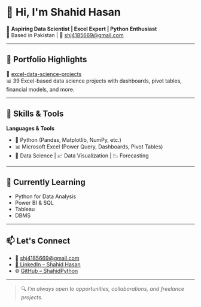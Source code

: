 # 👋 Hi, I'm Shahid Hasan

🎯 **Aspiring Data Scientist | Excel Expert | Python Enthusiast**  
📍 Based in Pakistan | 📧 shj4185669@gmail.com

---

## 💼 Portfolio Highlights

🔹 [excel-data-science-projects](https://github.com/ShahidPython/excel-data-science-projects)  
📊 39 Excel-based data science projects with dashboards, pivot tables, financial models, and more.

---

## 🚀 Skills & Tools

**Languages & Tools**  
- 🐍 Python (Pandas, Matplotlib, NumPy, etc.)
- 📊 Microsoft Excel (Power Query, Dashboards, Pivot Tables)
- 🧠 Data Science | 📈 Data Visualization | 📉 Forecasting

---

## 📌 Currently Learning

- Python for Data Analysis
- Power BI & SQL
- Tableau
- DBMS
---

## 📫 Let's Connect

- 📧 [shj4185669@gmail.com](mailto:shj4185669@gmail.com)
- [🔗 LinkedIn – Shahid Hasan](https://www.linkedin.com/in/shahid-hasan-483a0627b/)
- 🌐 [GitHub – ShahidPython](https://github.com/ShahidPython)

---

> 🔍 *I’m always open to opportunities, collaborations, and freelance projects.*
